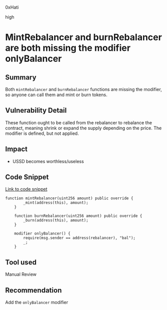 0xHati

high

# MintRebalancer and burnRebalancer are both missing the modifier onlyBalancer

## Summary
Both `mintRebalancer` and `burnRebalancer` functions are missing the modifier, so anyone can call them and mint or burn tokens.
## Vulnerability Detail
These function ought to be called from the rebalancer to rebalance the contract, meaning shrink or expand the supply depending on the price. The modifier is defined, but not applied.
## Impact
- USSD becomes worthless/useless
## Code Snippet
[Link to code snippet](https://github.com/sherlock-audit/2023-05-USSD/blob/main/ussd-contracts/contracts/USSD.sol#L204)
```solidity
function mintRebalancer(uint256 amount) public override {
        _mint(address(this), amount);
    }

    function burnRebalancer(uint256 amount) public override {
        _burn(address(this), amount);
    }

    modifier onlyBalancer() {
        require(msg.sender == address(rebalancer), "bal");
        _;
    }
```
## Tool used

Manual Review

## Recommendation
Add the `onlyBalancer` modifier